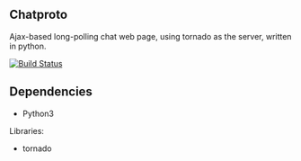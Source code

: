 
Chatproto
---

Ajax-based long-polling chat web page, using tornado as the server, written in python.

[![Build Status](https://travis-ci.org/realazthat/chatproto.svg?branch=master)](https://travis-ci.org/realazthat/chatproto)



Dependencies
-----

* Python3

Libraries:

* tornado

